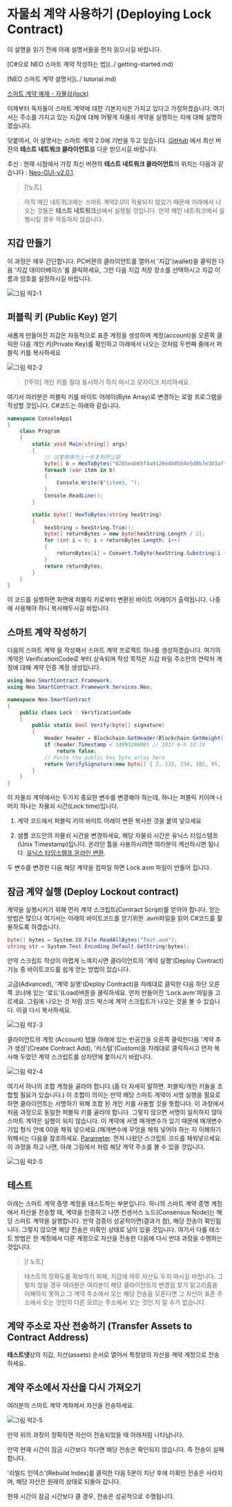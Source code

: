 # 자물쇠 계약 사용하기 (Deploying Lock Contract)

이 설명을 읽기 전에 아래 설명서들을 먼저 읽으시길 바랍니다.

[C#으로 NEO 스마트 계약 작성하는 법](../ getting-started.md)

[NEO 스마트 계약 설명서](../ tutorial.md)

[스마트 계약 예재 - 자물쇠(lock)](Lock.md)

이제부터 독자들이 스마트 계약에 대한 기본지식은 가지고 있다고 가정하겠습니다. 여기서는 주소를 가지고 있는
지갑에 대해 어떻게 자물쇠 계약을 실행하는 지에 대해 설명하겠습니다.

덧붙여서, 이 설명서는 스마트 계약 2.0에 기반을 두고 있습니다. [GitHub](https://github.com/neo-project/neo-gui/releases)
에서 최신 버젼의 **테스트 네트워크 클라이언트**를 다운 받으시길 바랍니다.

추신 : 현재 시점에서 가장 최신 버젼의 **테스트 네트워크 클라이언트**의 위치는 다음과 같습니다 :
[Neo-GUI-v2.0.1](https://github.com/neo-project/neo-gui/releases/tag/v2.0.1).

> [!노트]

> 아직 메인 네트워크에는 스마트 계약2.0이 적용되지 않았기 때문에 아래에서 나오는 것들은 **테스트 네트워크**상에서
실행될 것입니다. 만약 메인 네트워크에서 실행시킬 경우 작동하지 않습니다.

## 지갑 만들기

이 과정은 매우 간단합니다. PC버젼의 클라이언트를 열어서 '지갑'(wallet)을 클릭한 다음 '지갑 데이터베이스'를 클릭하세요,
그런 다음 지갑 저장 장소를 선택하시고 지갑 이름과 암호를 설정하시길 바랍니다.

![그림 락2-1](/assets/lock2_1.png)

## 퍼블릭 키 (Public Key) 얻기

새롭게 만들어진 지갑은 자동적으로 표준 계정을 생성하며 계정(account)을 오른쪽 클릭한 다음 개인 키(Private Key)를 확인하고
아래에서 나오는 것처럼 두번째 줄에서 퍼블릭 키를 복사하세요


![그림 락2-2](/assets/lock2_2.png)



> [!주의]
> 개인 키를 절대 표시하기 하지 마시고 모자이크 처리하세요.

여기서 여러분은 퍼블릭 키를 바이트 어레이(Byte Array)로 변경하는 로컬 프로그램을 작성할 것입니다.
C#코드는 아래와 같습니다.


```c#
namespace ConsoleApp1
{
    class Program
    {
        static void Main(string[] args)
        {
            // 这里替换为上一步复制的公钥
            byte[] b = HexToBytes("0285eab65f4a0126e4b85b4e5d8b7e303aff7efb360d595f2e3189bb90487ad5aa");
            foreach (var item in b)
            {
                Console.Write($"{item}, ");
            }
            Console.ReadLine();
        }

        static byte[] HexToBytes(string hexString)
        {
            hexString = hexString.Trim();
            byte[] returnBytes = new byte[hexString.Length / 2];
            for (int i = 0; i < returnBytes.Length; i++)
            {
                returnBytes[i] = Convert.ToByte(hexString.Substring(i * 2, 2), 16);
            }
            return returnBytes;
        }
    }
}
```

이 코드를 실행하면 화면에 퍼블릭 키로부터 변환된 바이트 어레이가 출력됩니다. 나중에 사용해야 하니 복사해두시길
바랍니다.


## 스마트 계약 작성하기

다음의 스마트 계약 을 작성해서 스마트 계약 프로젝트 하나를 생성하겠습니다. 여기의 계약은 VerificationCode로 부터
상속되며 작성 목적은 지갑 파일 주소안의 연락처 계정에 대해 계약 인증 계정 생성입니다.


```c#
using Neo.SmartContract.Framework;
using Neo.SmartContract.Framework.Services.Neo;

namespace Neo.SmartContract
{
    public class Lock : VerificationCode
    {
        public static bool Verify(byte[] signature)
        {
            Header header = Blockchain.GetHeader(Blockchain.GetHeight());
            if (header.Timestamp < 1499328600) // 2017-6-6 18:10
                return false;
            // Paste the public key byte array here
            return VerifySignature(new byte[] { 2, 133, 234, 182, 95, 74, 1, 38, 228, 184, 91, 78, 93, 139, 126, 48, 58, 255, 126, 251, 54, 13, 89, 95, 46, 49, 137, 187, 144, 72, 122, 213, 170 }, signature);
        }
    }
}
```

이 자물쇠 계약에서는 두가지 중요한 변수를 변경해야 하는데, 하나는 퍼블릭 키이며 나머지 하나는 자물쇠 시간(Lock time)입니다.


1. 계약 코드에서 퍼블릭 키의 바이트 어레이 변환 복사한 것을 붙여 넣으세요

2. 샘플 코드안의 자물쇠 시간을 변경하세요, 해당 자물쇠 시간은 유닉스 타임스탬프(Unix Timestamp)입니다. 온라인 툴을
사용하시려면 여러분이 계산하시면 됩니다. [유닉스 타임스탬프 온라인 변환](https://unixtime.51240.com/).


두 변수를 변경한 다음 해당 계약을 컴파일 하면 Lock.avm 파일이 만들어 집니다.



## 잠금 계약 실행 (Deploy Lockout contract)


계약을 실행시키기 위해 먼저 계약 스크립트(Contract Script)를 얻어야 합니다. 얻는 방법은 많으나 여기서는 아래의
바이트코드를 얻기위한 .avm파일을 읽어 C#코드를 활용하도록 하겠습니다.

```c#
byte[] bytes = System.IO.File.ReadAllBytes("Test.avm");
string str = System.Text.Encoding.Default.GetString(bytes);
```

만약 스크립트 작성이 어렵게 느껴지시면 클라이언트의 '계약 실행'(Deploy Contract) 기능 중 바이트코드를
쉽게 얻는 방법이 있습니다.

고급(Advanced), '계약 실행'(Deploy Contract)을 차례대로 클릭한 다음 하단 오른쪽 코너에 있는 '로드'(Load)버튼을
클릭하세요. 먼저 만들어진 'Lock.avm'파일을 고르세요. 그림에 나오는 것 처럼 코드 박스에 계약 스크립트가 나오는 것을
볼 수 있습니다. 이걸 다시 복사하세요.

![그림 락2-3](/assets/lock2_5.png)


클라이언트의 계정 (Account) 탭을 아래에 있는 빈공간을 오른쪽 클릭한다음 '계약 추가 생성'(Create Contract Add),
'커스텀'(Custom)을 차례대로 클릭하시고 먼저 복사해 두었던 계약 스크립트를 상자안에 붙이시기 바랍니다.



![그림 락2-4](/assets/lock2_7.png)

여기서 하나의 조합 계정을 골라야 합니다.(좀 더 자세히 말하면. 퍼블릭/개인 키들을 조합할 필요가 있습니다.)
이 조합이 의미는 만약 해당 스마트 계약이 서명 실행을 필요로 하면 클라이언트는 서명하기 위해 조합 된
개인 키를 사용할 것을 뜻합니다. 이 과정에서 처음 과정으로 동일한 퍼블릭 키를 골라야 합니다. 그렇지 않으면
서명이 일치하지 않아 스마트 계약은 실행이 되지 않습니다. 이 계약에 서명 매개변수가 있기 때문에 매개변수 기입
형식 안에 00을 채워 넣으세요.(매개변수에 무엇을 채워 넣어야 하는 지 이해하기 위해서는 다음을 참조하세요.
[Parameter](Parameter.md). 먼저 나왔던 스크립트 코드를 채워넣으세요. 이 과정을 하고 나면, 아래 그림에서 처럼
해당 계약 주소를 볼 수 있을 것입니다.

![그림 락2-5](/assets/lock2_8.png)


## 테스트

아래는 스마트 계약 증명 계정을 테스트하는 부분입니다. 하나의 스마트 계약 증명 계정에서 자산을 전송할 때, 계약을 인증하고
나면 컨센서스 노드(Consensus Node)는 해당 스마트 계약을 실행합니다. 만약 검증이 성공적이면(결과가 참), 해당 전송이
확인됩니다. 그렇지 않으면 해당 전송은 미확인 상태로 남아 있을 것입니다. 여기서 다룰 테스트 방법은 한 계정에서 다른
계정으로 자산을 전송한 다음에 다시 반대 과정을 수행하는 것입니다.

> [! 노트]

> 테스트의 정확도를 확보하기 위해, 지갑에 아무 자산도 두지 마시길 바랍니다. 그렇지 않을 경우 여러분은 여러분이
해당 클라이언트의 변경점 찾기 알고리즘을 이해하지 못하고 그 계약 주소에서 오는 해당 전송을 모른다면 그 자산이 표준
주소에서 오는 것인지 다른 모르는 주소에서 오는 것인 지 알 수가 없습니다.


## 계약 주소로 자산 전송하기 (Transfer Assets to Contract Address)

**테스트넷**상의 지갑, 자산(assets) 순서로 열어서 특정양의 자산을 계약 계정으로 전송하세요.


## 계약 주소에서 자산을 다시 가져오기

여러분의 스마트 계약 계좌에서 자산을 전송하세요.

![그림 락2-5](/assets/lock2_11.png)

만약 위의 과정이 정확하면 자산이 전송되었을 때 아래처럼 나타납니다.

만약 현재 시간이 잠금 시간보다 적다면 해당 전송은 확인되지 않습니다. 즉 전송이 실패합니다.


'리빌드 인덱스'(Rebuild Index)를 클릭한 다음 5분이 지난 후에 미확인 전송은 사라지며, 해당 자산은 원래의 상태로
되돌아 갑니다.

현재 시간이 잠금 시간보다 클 경우, 전송은 성공적으로 수행됩니다.





